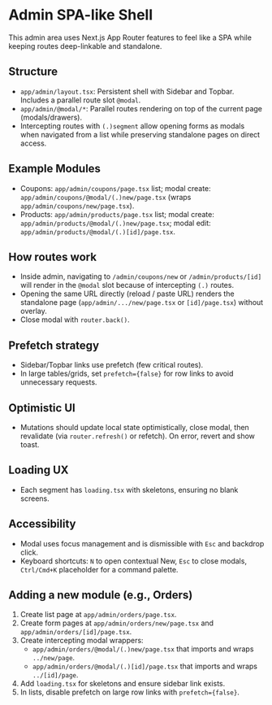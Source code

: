 # Admin SPA-like Shell

This admin area uses Next.js App Router features to feel like a SPA while keeping routes deep-linkable and standalone.

## Structure

- `app/admin/layout.tsx`: Persistent shell with Sidebar and Topbar. Includes a parallel route slot `@modal`.
- `app/admin/@modal/*`: Parallel routes rendering on top of the current page (modals/drawers).
- Intercepting routes with `(.)segment` allow opening forms as modals when navigated from a list while preserving standalone pages on direct access.

## Example Modules

- Coupons: `app/admin/coupons/page.tsx` list; modal create: `app/admin/coupons/@modal/(.)new/page.tsx` (wraps `app/admin/coupons/new/page.tsx`).
- Products: `app/admin/products/page.tsx` list; modal create: `app/admin/products/@modal/(.)new/page.tsx`; modal edit: `app/admin/products/@modal/(.)[id]/page.tsx`.

## How routes work

- Inside admin, navigating to `/admin/coupons/new` or `/admin/products/[id]` will render in the `@modal` slot because of intercepting `(.)` routes.
- Opening the same URL directly (reload / paste URL) renders the standalone page (`app/admin/.../new/page.tsx` or `[id]/page.tsx`) without overlay.
- Close modal with `router.back()`.

## Prefetch strategy

- Sidebar/Topbar links use prefetch (few critical routes).
- In large tables/grids, set `prefetch={false}` for row links to avoid unnecessary requests.

## Optimistic UI

- Mutations should update local state optimistically, close modal, then revalidate (via `router.refresh()` or refetch). On error, revert and show toast.

## Loading UX

- Each segment has `loading.tsx` with skeletons, ensuring no blank screens.

## Accessibility

- Modal uses focus management and is dismissible with `Esc` and backdrop click.
- Keyboard shortcuts: `N` to open contextual New, `Esc` to close modals, `Ctrl/Cmd+K` placeholder for a command palette.

## Adding a new module (e.g., Orders)

1. Create list page at `app/admin/orders/page.tsx`.
2. Create form pages at `app/admin/orders/new/page.tsx` and `app/admin/orders/[id]/page.tsx`.
3. Create intercepting modal wrappers:
   - `app/admin/orders/@modal/(.)new/page.tsx` that imports and wraps `../new/page`.
   - `app/admin/orders/@modal/(.)[id]/page.tsx` that imports and wraps `../[id]/page`.
4. Add `loading.tsx` for skeletons and ensure sidebar link exists.
5. In lists, disable prefetch on large row links with `prefetch={false}`.
